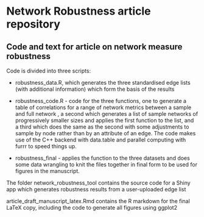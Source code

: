 # Network Robustness article repository  

## Code and text for article on network measure robustness

Code is divided into three scripts: 

* robustness_data.R, which generates the three standardised edge lists (with additional information) which form the basis of the results  

* robustness_code.R - code for the three functions, one to generate a table of correlations for a range of network metrics between a sample and full network , a second which generates a list of sample networks of progressively smaller sizes and applies the first function to the list, and a third which does the same as the second with some adjustments to sample by node rather than by an attribute of an edge.  The code makes use of the C++ backend with data.table and parallel computing with furrr to speed things up. 

* robustness_final - applies the function to the three datasets and does some data wrangling to knit the files together in final form to be used for figures in the manuscript.

The folder network_robustness_tool contains the source code for a Shiny app which generates robustness results from a user-uploaded edge list

article_draft_manuscript_latex.Rmd contains the R markdown for the final LaTeX copy, including the code to generate all figures using ggplot2